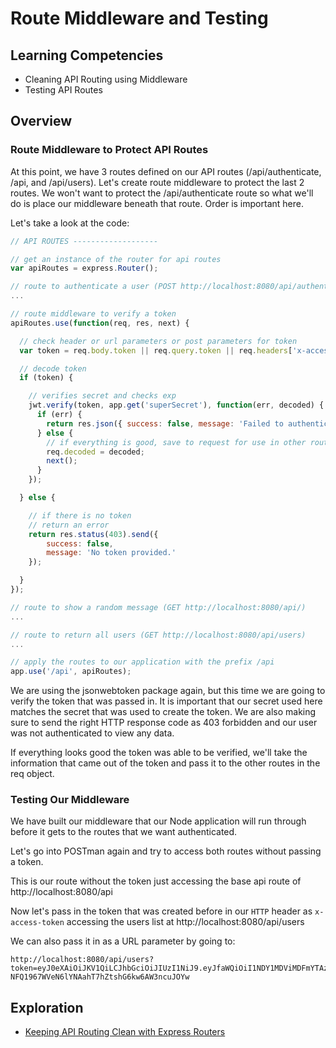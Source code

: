 # Route Middleware and Testing

## Learning Competencies
- Cleaning API Routing using Middleware
- Testing API Routes

## Overview

### Route Middleware to Protect API Routes

At this point, we have 3 routes defined on our API routes (/api/authenticate, /api, and /api/users). Let's create route middleware to protect the last 2 routes. We won't want to protect the /api/authenticate route so what we'll do is place our middleware beneath that route. Order is important here.

Let's take a look at the code:

```js
// API ROUTES -------------------

// get an instance of the router for api routes
var apiRoutes = express.Router(); 

// route to authenticate a user (POST http://localhost:8080/api/authenticate)
...

// route middleware to verify a token
apiRoutes.use(function(req, res, next) {

  // check header or url parameters or post parameters for token
  var token = req.body.token || req.query.token || req.headers['x-access-token'];

  // decode token
  if (token) {

    // verifies secret and checks exp
    jwt.verify(token, app.get('superSecret'), function(err, decoded) {      
      if (err) {
        return res.json({ success: false, message: 'Failed to authenticate token.' });    
      } else {
        // if everything is good, save to request for use in other routes
        req.decoded = decoded;    
        next();
      }
    });

  } else {

    // if there is no token
    // return an error
    return res.status(403).send({ 
        success: false, 
        message: 'No token provided.' 
    });

  }
});

// route to show a random message (GET http://localhost:8080/api/)
...

// route to return all users (GET http://localhost:8080/api/users)
...

// apply the routes to our application with the prefix /api
app.use('/api', apiRoutes);
```

We are using the jsonwebtoken package again, but this time we are going to verify the token that was passed in. It is important that our secret used here matches the secret that was used to create the token. We are also making sure to send the right HTTP response code as 403 forbidden and our user was not authenticated to view any data.

If everything looks good the token was able to be verified, we'll take the information that came out of the token and pass it to the other routes in the req object.

### Testing Our Middleware

We have built our middleware that our Node application will run through before it gets to the routes that we want authenticated.

Let's go into POSTman again and try to access both routes without passing a token.

This is our route without the token just accessing the base api route of http://localhost:8080/api

Now let's pass in the token that was created before in our ``HTTP`` header as ``x-access-token`` accessing the users list at http://localhost:8080/api/users

We can also pass it in as a URL parameter by going to: 

    http://localhost:8080/api/users?token=eyJ0eXAiOiJKV1QiLCJhbGciOiJIUzI1NiJ9.eyJfaWQiOiI1NDY1MDViMDFmYTAzYmUwMTUxMDYwOWIiLCJuYW1lIjoiTmljayBDZXJtaW5hcmEiLCJwYXNzd29yZCI6InBhc3N3b3JkIiwiYWRtaW4iOnRydWUsIl9fdiI6MH0.ah-NFQ1967WVeN6lYNAahT7hZtshG6kw6AW3ncuJOYw


## Exploration
- [Keeping API Routing Clean with Express Routers](https://scotch.io/tutorials/keeping-api-routing-clean-using-express-routers)
